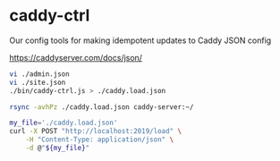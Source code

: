 # caddy-ctrl

Our config tools for making idempotent updates to Caddy JSON config

https://caddyserver.com/docs/json/

```sh
vi ./admin.json
vi ./site.json
./bin/caddy-ctrl.js > ./caddy.load.json

rsync -avhPz ./caddy.load.json caddy-server:~/
```

```sh
my_file='./caddy.load.json'
curl -X POST "http://localhost:2019/load" \
	-H "Content-Type: application/json" \
	-d @"${my_file}"
```

